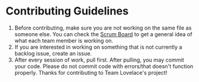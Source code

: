 # Contributing Guidelines
1. Before contributing, make sure you are not working on the same file as someone else. You can check the [Scrum Board](https://github.com/TheRadRabbidRabbit/Team-Lovelace/projects/1) to get a general idea of what each team member is working on.
2. If you are interested in working on something that is not currently a backlog issue, create an issue.
3. After every session of work, pull first. After pulling, you may commit your code. Please do not commit code with errors/that doesn't function properly. Thanks for contributing to Team Lovelace's project!
